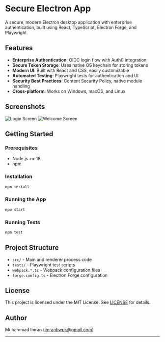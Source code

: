 
# Secure Electron App

A secure, modern Electron desktop application with enterprise authentication, built using React, TypeScript, Electron Forge, and Playwright.

## Features
- **Enterprise Authentication**: OIDC login flow with Auth0 integration
- **Secure Token Storage**: Uses native OS keychain for storing tokens
- **Modern UI**: Built with React and CSS, easily customizable
- **Automated Testing**: Playwright tests for authentication and UI
- **Security Best Practices**: Content Security Policy, native module handling
- **Cross-platform**: Works on Windows, macOS, and Linux

## Screenshots
![Login Screen](screenshots/login.png)
![Welcome Screen](screenshots/welcome.png)

## Getting Started

### Prerequisites
- Node.js >= 18
- npm

### Installation
```bash
npm install
```

### Running the App
```bash
npm start
```

### Running Tests
```bash
npm test
```

## Project Structure
- `src/` - Main and renderer process code
- `tests/` - Playwright test scripts
- `webpack.*.ts` - Webpack configuration files
- `forge.config.ts` - Electron Forge configuration

## License
This project is licensed under the MIT License. See [LICENSE](LICENSE) for details.

## Author
Muhammad Imran ([imranbwpk@gmail.com](mailto:imranbwpk@gmail.com))

---


